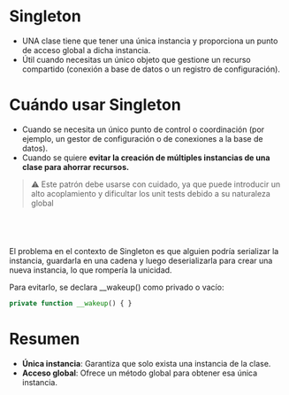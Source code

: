 
# Singleton


- UNA clase tiene que tener una única instancia y proporciona un punto de acceso global a dicha instancia.
- Útil cuando necesitas un único objeto que gestione un recurso compartido (conexión a base de datos o un registro de configuración).

# Cuándo usar Singleton
- Cuando se necesita un único punto de control o coordinación (por ejemplo, un gestor de configuración o de conexiones a la base de datos).
- Cuando se quiere __evitar la creación de múltiples instancias de una clase para ahorrar recursos.__



> ⚠️ Este patrón debe usarse con cuidado, ya que puede introducir un alto acoplamiento y dificultar los unit tests debido a su naturaleza global

```php





```





El problema en el contexto de Singleton es que alguien podría serializar la instancia, guardarla en una cadena y luego deserializarla para crear una nueva instancia, lo que rompería la unicidad.

Para evitarlo, se declara __wakeup() como privado o vacío:

```php
private function __wakeup() { }

```

# Resumen
- **Única instancia**: Garantiza que solo exista una instancia de la clase.
- **Acceso global**: Ofrece un método global para obtener esa única instancia.
